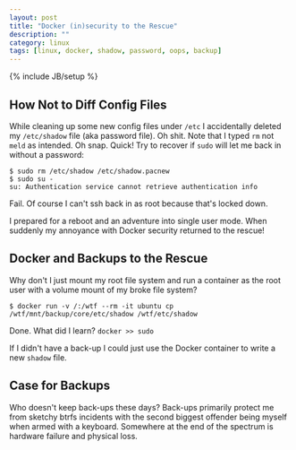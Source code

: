 ```yaml
---
layout: post
title: "Docker (in)security to the Rescue"
description: ""
category: linux
tags: [linux, docker, shadow, password, oops, backup]
---
```

{% include JB/setup %}

## How Not to Diff Config Files

While cleaning up some new config files under `/etc` I accidentally deleted my `/etc/shadow` file (aka password file).  Oh shit.  Note that I typed `rm` not `meld` as intended.  Oh snap. Quick! Try to recover if `sudo` will let me back in without a password:

    $ sudo rm /etc/shadow /etc/shadow.pacnew
    $ sudo su -
    su: Authentication service cannot retrieve authentication info

Fail.  Of course I can't ssh back in as root because that's locked down.

I prepared for a reboot and an adventure into single user mode.  When suddenly my annoyance with Docker security returned to the rescue!

## Docker and Backups to the Rescue

Why don't I just mount my root file system and run a container as the root user with a volume mount of my broke file system?

    $ docker run -v /:/wtf --rm -it ubuntu cp /wtf/mnt/backup/core/etc/shadow /wtf/etc/shadow

Done.  What did I learn?  `docker >> sudo`

If I didn't have a back-up I could just use the Docker container to write a new `shadow` file.

## Case for Backups

Who doesn't keep back-ups these days?  Back-ups primarily protect me from sketchy btrfs incidents with the second biggest offender being myself when armed with a keyboard.  Somewhere at the end of the spectrum is hardware failure and physical loss.
